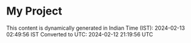 # My Project

This content is dynamically generated in Indian Time (IST): 2024-02-13 02:49:56 IST
Converted to UTC: 2024-02-12 21:19:56 UTC
